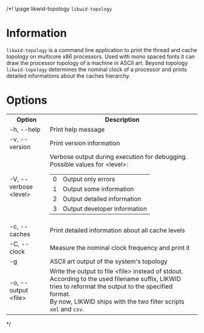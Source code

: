 /*! \page likwid-topology <CODE>likwid-topology</CODE>

<H1>Information</H1>
<CODE>likwid-topology</CODE> is a command line application to print the thread and cache topology on multicore x86 processors. Used with mono spaced fonts it can
draw the processor topology of a machine in ASCII art. Beyond topology <CODE>likwid-topology</CODE> determines the nominal clock of a processor and prints detailed informations about the caches hierarchy.<BR>

<H1>Options</H1>
<TABLE>
<TR>
  <TH>Option</TH>
  <TH>Description</TH>
</TR>
<TR>
  <TD>-h, --help</TD>
  <TD>Print help message</TD>
</TR>
<TR>
  <TD>-v, --version</TD>
  <TD>Print version information</TD>
</TR>
<TR>
  <TD>-V, --verbose &lt;level&gt;</TD>
  <TD>Verbose output during execution for debugging. Possible values for &lt;level&gt;:
  <TABLE>
    <TR>
      <TD>0</TD>
      <TD>Output only errors</TD>
    </TR>
    <TR>
      <TD>1</TD>
      <TD>Output some information</TD>
    </TR>
    <TR>
      <TD>2</TD>
      <TD>Output detailed information</TD>
    </TR>
    <TR>
      <TD>3</TD>
      <TD>Output developer information</TD>
    </TR>
  </TABLE>
  </TD>
</TR>
<TR>
  <TD>-c, --caches</TD>
  <TD>Print detailed information about all cache levels</TD>
</TR>
<TR>
  <TD>-C, --clock</TD>
  <TD>Measure the nominal clock frequency and print it</TD>
</TR>
<TR>
  <TD>-g</TD>
  <TD>ASCII art output of the system's topology</TD>
</TR>
<TR>
  <TD>-o, --output &lt;file&gt;</TD>
  <TD>Write the output to file &lt;file&gt; instead of stdout. According to the used filename suffix, LIKWID tries to reformat the output to the specified format.<BR>By now, LIKWID ships with the two filter scripts <CODE>xml</CODE> and <CODE>csv</CODE>.</TD>
</TR>
</TABLE>



*/
